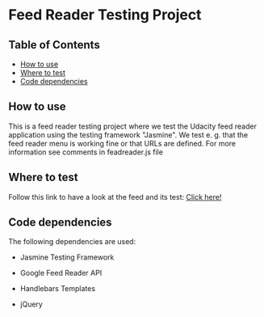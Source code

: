 # Feed Reader Testing Project

## Table of Contents

* [How to use](#how-to-use)
* [Where to test](#where-to-test)
* [Code dependencies](##code-dependencies) 

## How to use
 This is a feed reader testing project where we test the Udacity feed reader application using the testing framework "Jasmine". We test e. g. that the feed reader menu is working fine or that URLs are defined. For more information see comments in feadreader.js file 

## Where to test 

Follow this link to have a look at the feed and its test: [Click here!](http://htmlpreview.github.io/?https://github.com/Hannybaby/FeedReaderTesting/blob/master/index.html)  

## Code dependencies  
The following dependencies are used: 

* Jasmine Testing Framework 

* Google Feed Reader API 

* Handlebars Templates 

* jQuery